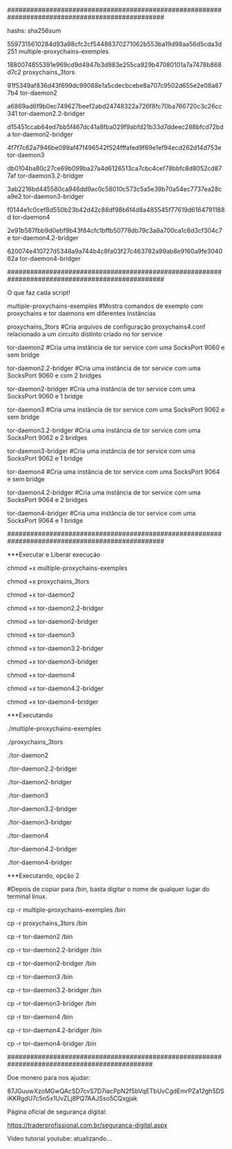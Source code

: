 #################################################################################################

hashs: sha256sum

5597315610284d93a98cfc2cf54486370271062b553ba19d98aa56d5cda3d251  multiple-proxychains-exemples

1880074855391e969cd9d4947b3d983e255ca929b47080101a7a7478b868d7c2  proxychains_3tors

91f5349af836d43f699dc99088e1a5cdecbcebe8a707c9502d655e2e08a877b4  tor-daemon2

a6869ad6f9b0ec749627beef2abd24748322a726f8fc70ba766720c3c26cc341  tor-daemon2.2-bridger

d15451ccab64ed7bb5f467dc41a8fba029f9abfd21b33d7ddeec288bfcd72bda  tor-daemon2-bridger

4f7f7c62a7946be099af47f496542f524fffafed9f69e1ef94ecd262d14d753e  tor-daemon3

db0104ba80c27ce69b099ba27a4d6126513ca7cbc4cef78bbfc8d8052cd877af  tor-daemon3.2-bridger

3ab2216bd445580ca946dd9ac0c58010c573c5a5e39b70a54ec7737ea28ca9e2  tor-daemon3-bridger

f0144e1c0cef8d550b23b42d42c88df98b6f4d8a485545f77619d6164791188d  tor-daemon4

2e91b587fbb9d0ebf9b43f84cfc1bffb50778db79c3a8a700ca1c6d3cf304c7e  tor-daemon4.2-bridger

620074e410727d5348a9a744b4c8fa03f27c463782a99ab8e9160a9fe304062a  tor-daemon4-bridger

#################################################################################################


O que faz cada script!

multiple-proxychains-exemples #Mostra comandos de exemplo com proxychains e tor daemons em diferentes instâncias

proxychains_3tors #Cria arquivos de configuração proxychains4.conf relacionado a um circuito distinto criado no tor service

tor-daemon2 #Cria uma instância de tor service com uma SocksPort 9060 e sem bridge

tor-daemon2.2-bridger #Cria uma instância de tor service com uma SocksPort 9060 e com 2 bridges

tor-daemon2-bridger #Cria uma instância de tor service com uma SocksPort 9060 e 1 bridge

tor-daemon3 #Cria uma instância de tor service com uma SocksPort 9062 e sem bridge

tor-daemon3.2-bridger #Cria uma instância de tor service com uma SocksPort 9062 e 2 bridges

tor-daemon3-bridger #Cria uma instância de tor service com uma SocksPort 9062 e 1 bridge

tor-daemon4 #Cria uma instância de tor service com uma SocksPort 9064 e sem bridge

tor-daemon4.2-bridger #Cria uma instância de tor service com uma SocksPort 9064 e 2 bridges

tor-daemon4-bridger #Cria uma instância de tor service com uma SocksPort 9064 e 1 bridge

#################################################################################################

***Executar e Liberar execução

chmod +x  multiple-proxychains-exemples

chmod +x  proxychains_3tors

chmod +x  tor-daemon2

chmod +x  tor-daemon2.2-bridger

chmod +x  tor-daemon2-bridger

chmod +x  tor-daemon3

chmod +x  tor-daemon3.2-bridger

chmod +x  tor-daemon3-bridger

chmod +x  tor-daemon4

chmod +x  tor-daemon4.2-bridger

chmod +x  tor-daemon4-bridger


***Executando

./multiple-proxychains-exemples

./proxychains_3tors

./tor-daemon2

./tor-daemon2.2-bridger

./tor-daemon2-bridger

./tor-daemon3

./tor-daemon3.2-bridger

./tor-daemon3-bridger

./tor-daemon4

./tor-daemon4.2-bridger

./tor-daemon4-bridger


***Executando, opção 2

#Depois de copiar para /bin, basta digitar o nome de qualquer lugar do terminal linux.

cp -r multiple-proxychains-exemples /bin 

cp -r proxychains_3tors /bin 

cp -r tor-daemon2 /bin 

cp -r tor-daemon2.2-bridger /bin 

cp -r tor-daemon2-bridger /bin 

cp -r tor-daemon3 /bin 

cp -r tor-daemon3.2-bridger /bin 

cp -r tor-daemon3-bridger /bin 

cp -r tor-daemon4 /bin 

cp -r tor-daemon4.2-bridger /bin 

cp -r tor-daemon4-bridger /bin 



##############################################################################################

Doe monero para nos ajudar:

87JGuuwXzoMGwQAcSD7cvS7D7iacPpN2f5bVqETbUvCgdEmrPZa12gh5DSiKKRgdU7c5n5x1UvZLj8PQ7AAJSso5CQxgjak

Página oficial de segurança digital:

https://traderprofissional.com.br/seguranca-digital.aspx

Vídeo tutorial youtube: atualizando...





